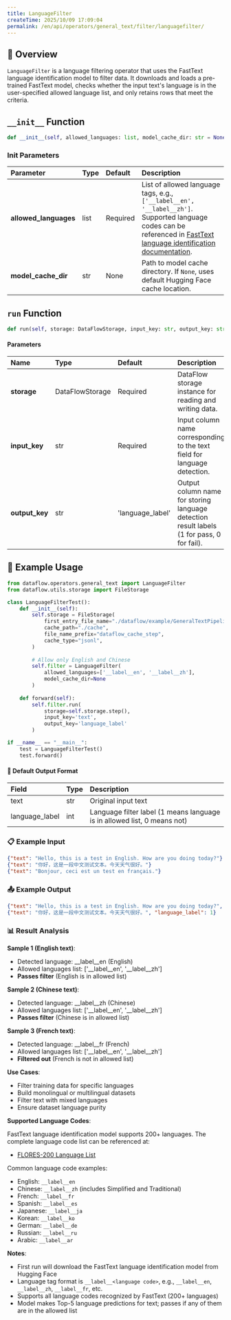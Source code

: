 ```yaml
---
title: LanguageFilter
createTime: 2025/10/09 17:09:04
permalink: /en/api/operators/general_text/filter/languagefilter/
---
```


## 📘 Overview

`LanguageFilter` is a language filtering operator that uses the FastText language identification model to filter data. It downloads and loads a pre-trained FastText model, checks whether the input text's language is in the user-specified allowed language list, and only retains rows that meet the criteria.

## `__init__` Function

```python
def __init__(self, allowed_languages: list, model_cache_dir: str = None)
```

### Init Parameters

| Parameter              | Type   | Default | Description                                                         |
| :------------------ | :----- | :----- | :----------------------------------------------------------- |
| **allowed_languages** | list | Required   | List of allowed language tags, e.g., `['__label__en', '__label__zh']`. Supported language codes can be referenced in [FastText language identification documentation](https://github.com/facebookresearch/flores/tree/main/flores200#languages-in-flores-200). |
| **model_cache_dir** | str    | None   | Path to model cache directory. If `None`, uses default Hugging Face cache location. |

## `run` Function

```python
def run(self, storage: DataFlowStorage, input_key: str, output_key: str='language_label')
```

#### Parameters

| Name          | Type              | Default             | Description                                       |
| :------------ | :---------------- | :----------------- | :----------------------------------------- |
| **storage**   | DataFlowStorage   | Required               | DataFlow storage instance for reading and writing data.       |
| **input_key** | str               | Required               | Input column name corresponding to the text field for language detection.       |
| **output_key**  | str               | 'language_label'   | Output column name for storing language detection result labels (1 for pass, 0 for fail).     |

## 🧠 Example Usage

```python
from dataflow.operators.general_text import LanguageFilter
from dataflow.utils.storage import FileStorage

class LanguageFilterTest():
    def __init__(self):
        self.storage = FileStorage(
            first_entry_file_name="./dataflow/example/GeneralTextPipeline/language_filter_test_input.jsonl",
            cache_path="./cache",
            file_name_prefix="dataflow_cache_step",
            cache_type="jsonl",
        )
        
        # Allow only English and Chinese
        self.filter = LanguageFilter(
            allowed_languages=['__label__en', '__label__zh'],
            model_cache_dir=None
        )
        
    def forward(self):
        self.filter.run(
            storage=self.storage.step(),
            input_key='text',
            output_key='language_label'
        )

if __name__ == "__main__":
    test = LanguageFilterTest()
    test.forward()
```

#### 🧾 Default Output Format

| Field | Type | Description |
| :--- | :---- | :---------- |
| text | str | Original input text |
| language_label | int | Language filter label (1 means language is in allowed list, 0 means not) |

### 📋 Example Input

```json
{"text": "Hello, this is a test in English. How are you doing today?"}
{"text": "你好，这是一段中文测试文本。今天天气很好。"}
{"text": "Bonjour, ceci est un test en français."}
```

### 📤 Example Output

```json
{"text": "Hello, this is a test in English. How are you doing today?", "language_label": 1}
{"text": "你好，这是一段中文测试文本。今天天气很好。", "language_label": 1}
```

### 📊 Result Analysis

**Sample 1 (English text)**:
- Detected language: __label__en (English)
- Allowed languages list: ['__label__en', '__label__zh']
- **Passes filter** (English is in allowed list)

**Sample 2 (Chinese text)**:
- Detected language: __label__zh (Chinese)
- Allowed languages list: ['__label__en', '__label__zh']
- **Passes filter** (Chinese is in allowed list)

**Sample 3 (French text)**:
- Detected language: __label__fr (French)
- Allowed languages list: ['__label__en', '__label__zh']
- **Filtered out** (French is not in allowed list)

**Use Cases**:
- Filter training data for specific languages
- Build monolingual or multilingual datasets
- Filter text with mixed languages
- Ensure dataset language purity

**Supported Language Codes**:

FastText language identification model supports 200+ languages. The complete language code list can be referenced at:
- [FLORES-200 Language List](https://github.com/facebookresearch/flores/tree/main/flores200#languages-in-flores-200)

Common language code examples:
- English: `__label__en`
- Chinese: `__label__zh` (includes Simplified and Traditional)
- French: `__label__fr`
- Spanish: `__label__es`
- Japanese: `__label__ja`
- Korean: `__label__ko`
- German: `__label__de`
- Russian: `__label__ru`
- Arabic: `__label__ar`

**Notes**:
- First run will download the FastText language identification model from Hugging Face
- Language tag format is `__label__<language code>`, e.g., `__label__en`, `__label__zh`, `__label__fr`, etc.
- Supports all language codes recognized by FastText (200+ languages)
- Model makes Top-5 language predictions for text; passes if any of them are in the allowed list
